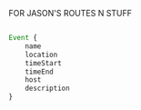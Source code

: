 FOR JASON'S ROUTES N STUFF


```js

Event {
	name
	location
	timeStart
	timeEnd
	host
	description
}

```